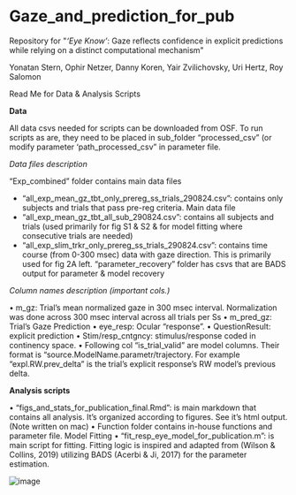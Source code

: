 # Gaze_and_prediction_for_pub

Repository for  "*‘Eye Know’*: Gaze reflects confidence in explicit predictions while relying on a distinct computational mechanism"  

Yonatan Stern, Ophir Netzer, Danny Koren, Yair Zvilichovsky, Uri Hertz, Roy Salomon

Read Me for Data & Analysis Scripts 

 
**Data**

All data csvs needed for scripts can be downloaded from OSF. 
To run scripts as are, they need to be placed in sub_folder “processed_csv” (or modify parameter ‘path_processed_csv” in parameter file. 

*Data files description*

“Exp_combined” folder contains main data files
-	“all_exp_mean_gz_tbt_only_prereg_ss_trials_290824.csv”: contains only subjects and trials that pass pre-reg criteria. Main data file
-	“all_exp_mean_gz_tbt_all_sub_290824.csv”: contains all subjects and trials (used primarily for fig S1 & S2 & for model fitting where consecutive trials are needed)
-	“all_exp_slim_trkr_only_prereg_ss_trials_290824.csv”: contains time course (from 0-300 msec) data with gaze direction. This is primarily used for fig 2A left. 
“parameter_recovery” folder has csvs that are BADS output for parameter & model recovery

*Column names description (important cols.)*

•	m_gz: Trial’s mean normalized gaze in 300 msec interval. Normalization was done across 300 msec interval across all trials per Ss
•	m_pred_gz: Trial’s Gaze Prediction
•	eye_resp: Ocular “response”. 
•	QuestionResult: explicit prediction
•	Stim/resp_cntgncy: stimulus/response coded in continency space. 
•	Following col “is_trial_valid” are model columns. Their format is “source.ModelName.parametr/trajectory. For example “expl.RW.prev_delta” is the trial’s explicit response’s RW model’s previous delta. 

**Analysis scripts**

•	“figs_and_stats_for_publication_final.Rmd”: is main markdown that contains all analysis. It’s organized according to figures. See it’s html output. (Note written on mac)
•	Function folder contains in-house functions and parameter file. 
Model Fitting
•	“fit_resp_eye_model_for_publication.m”: is main script for fitting. Fitting logic is inspired and adapted from (Wilson & Collins, 2019) utilizing BADS (Acerbi & Ji, 2017) for the parameter estimation. 


![image](https://github.com/user-attachments/assets/25468879-3d44-4fbb-a1e1-9c48c94c1fea)
